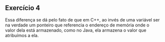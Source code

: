 ## Exercício 4

Essa diferença se dá pelo fato de que em C++, ao invés de uma variável ser na verdade um ponteiro que referencia o endereço de memória onde o valor dela está armazenado, como no Java, ela armazena o valor que atribuímos a ela. 